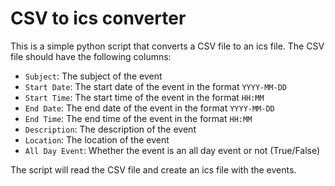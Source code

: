 # CSV to ics converter
This is a simple python script that converts a CSV file to an ics file. The CSV file should have the following columns:

- `Subject`: The subject of the event
- `Start Date`: The start date of the event in the format `YYYY-MM-DD`
- `Start Time`: The start time of the event in the format `HH:MM`
- `End Date`: The end date of the event in the format `YYYY-MM-DD`
- `End Time`: The end time of the event in the format `HH:MM`
- `Description`: The description of the event
- `Location`: The location of the event
- `All Day Event`: Whether the event is an all day event or not (True/False)

The script will read the CSV file and create an ics file with the events.